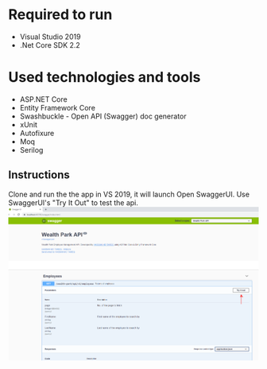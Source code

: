 # Required to run
* Visual Studio 2019
* .Net Core SDK 2.2

# Used technologies and tools
* ASP.NET Core
* Entity Framework Core
* Swashbuckle - Open API (Swagger) doc generator
* xUnit
* Autofixure
* Moq
* Serilog

## Instructions
Clone and run the the app in VS 2019, it will launch Open SwaggerUI. Use SwaggerUI's "Try It Out" to test the api.
![SwaggerUI](swagger-ui.png)
